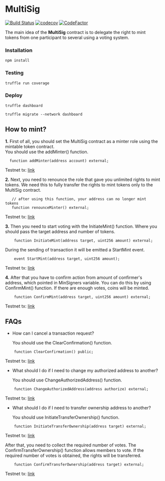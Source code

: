 # MultiSig
[![Build Status](https://app.travis-ci.com/The-Poolz/MultiSig.svg?token=j64fMSARWGtzysprUKZK&branch=master)](https://app.travis-ci.com/The-Poolz/MultiSig)
[![codecov](https://codecov.io/gh/The-Poolz/MultiSig/branch/master/graph/badge.svg?token=619oKb6Wsk)](https://codecov.io/gh/The-Poolz/MultiSig)
[![CodeFactor](https://www.codefactor.io/repository/github/the-poolz/multisig/badge)](https://www.codefactor.io/repository/github/the-poolz/multisig)

The main idea of the **MultiSig** contract is to delegate the right to mint tokens from one participant to several using a voting system.

### Installation

```console
npm install
```

### Testing

```console
truffle run coverage
```
### Deploy

```console
truffle dashboard
```
```console
truffle migrate --network dashboard
```

## How to mint?
**1.** First of all, you should set the MultiSig contract as a minter role using the mintable token contract.
   <br>You should use the addMinter() function.
```solidity
  function addMinter(address account) external;
```
Testnet tx: [link](https://rinkeby.etherscan.io/tx/0x69285043b6124a753875e587b43a4b3b3efc6e5926db327e8af77803526a8e46)

**2.** Next, you need to renounce the role that gave you unlimited rights to mint tokens. We need this to fully transfer the rights to mint tokens only to the MultiSig contract.
```solidity
   // after using this function, your address can no longer mint tokens 
   function renounceMinter() external;
```

Testnet tx: [link](https://rinkeby.etherscan.io/tx/0xd1e2db5ad3fb546c37647f1e116645c2fcab5db40d89771a64e11ca10c9fed88)

**3.** Then you need to start voting with the InitiateMint() function. Where you should pass the target address and number of tokens. 
```solidity
    function InitiateMint(address target, uint256 amount) external;
```
   During the sending of transaction it will be emitted a StartMint event.
```solidity
    event StartMint(address target, uint256 amount);
```
Testnet tx: [link](https://rinkeby.etherscan.io/tx/0xb970ba50ec036642759f0dc3152a31b095313aa29a4a35c8ee6e7a071c938ad8)

**4.** After that you have to confirm action from amount of confirmer's address, which pointed in MinSigners variable.
   You can do this by using ConfirmMint() function.
   If there are enough votes, coins will be minted.
```solidity
    function ConfirmMint(address target, uint256 amount) external;
```
Testnet tx: [link](https://testnet.bscscan.com/tx/0x785c017d46639a662a55f40abf3d2fda1827f0c7ddb0341e78d98e17c80106c3)



## FAQs

* How can I cancel a transaction request?

   You should use the ClearConfirmation() function.
```solidity
    function ClearConfirmation() public;
```
Testnet tx: [link](https://rinkeby.etherscan.io/tx/0xaa07b87cb97a1d6c24d52fb00b445a6d5d0805aed1d8c6375ef2e6955c92ced3)

* What should I do if I need to change my authorized address to another?

   You should use ChangeAuthorizedAddress() function.
```solidity
    function ChangeAuthorizedAddress(address authorize) external;
```
Testnet tx: [link](https://rinkeby.etherscan.io/tx/0x7eeea83ca80c654cf59c9155db2991ce41298cf266d14b90e111ab6b6cbce682)

* What should I do if I need to transfer ownership address to another?

   You should use InitiateTransferOwnership() function.
```solidity
    function InitiateTransferOwnership(address target) external;
```
Testnet tx: [link](https://rinkeby.etherscan.io/tx/0xa07d1b1a4bc5939f1df0b6ed5e9c4ccfcb1ea1159b0155c11e8ccc388e5cd623)

   After that, you need to collect the required number of votes. The ConfirmTransferOwnership() function allows members to vote. If the required number of votes is        obtained, the rights will be transferred.
```solidity
    function ConfirmTransferOwnership(address target) external;
```
Testnet tx: [link](https://rinkeby.etherscan.io/tx/0xe6e329608dca88c09163c681a43e4b1f93da0d7ed105f74ef3e40d9b35e3cbd5)
